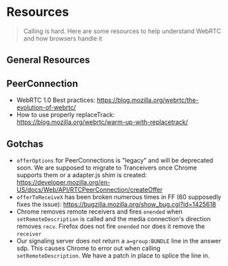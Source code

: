 # Resources

> Calling is hard. Here are some resources to help understand WebRTC and how browsers handle it

## General Resources


## PeerConnection

* WebRTC 1.0 Best practices: https://blog.mozilla.org/webrtc/the-evolution-of-webrtc/
* How to use properly replaceTrack: https://blog.mozilla.org/webrtc/warm-up-with-replacetrack/

## Gotchas

* `offerOptions` for PeerConnections is "legacy" and will be deprecated soon. We are supposed to migrate to Tranceivers once Chrome supports them or a adapter.js shim is created: https://developer.mozilla.org/en-US/docs/Web/API/RTCPeerConnection/createOffer
* `offerToReceiveX` has been broken numerous times in FF (60 supposedly fixes the issue): https://bugzilla.mozilla.org/show_bug.cgi?id=1425618
* Chrome removes remote receivers and fires `onended` when `setRemoteDescription` is called and the media connection's direction removes `recv`. Firefox does not fire `onended` nor does it remove the `receiver`
* Our signaling server does not return a `a=group:BUNDLE` line in the answer sdp. This causes Chrome to error out when calling `setRemoteDescription`. We have a patch in place to splice the line in.
